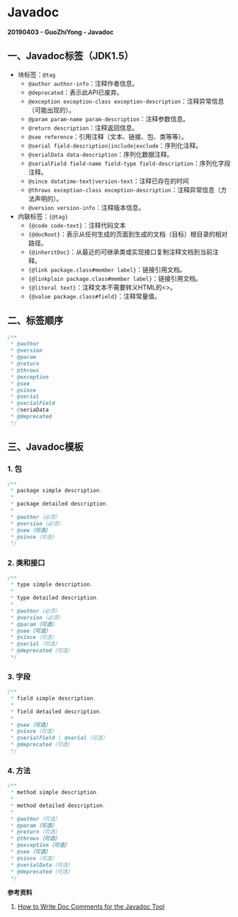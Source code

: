 # Javadoc

**20190403 - GuoZhiYong - Javadoc**

## 一、Javadoc标签（JDK1.5）

- 块标签：`@tag`
    - `@author author-info`：注释作者信息。
    - `@deprecated`：表示此API已废弃。
    - `@exception exception-class exception-description`：注释异常信息（可能出现的）。
    - `@param param-name param-description`：注释参数信息。
    - `@return description`：注释返回信息。
    - `@see reference`：引用注释（文本、链接、包、类等等）。
    - `@serial field-description|include|exclude`：序列化注释。
    - `@serialData data-description`：序列化数据注释。
    - `@serialField field-name field-type field-description`：序列化字段注释。
    - `@since datatime-text|version-text`：注释已存在的时间
    - `@throws exception-class exception-description`：注释异常信息（方法声明的）。
    - `@version version-info`：注释版本信息。
- 内联标签：`{@tag}`
    - `{@code code-text}`：注释代码文本
    - `{@docRoot}`：表示从任何生成的页面到生成的文档（目标）根目录的相对路径。
    - `{@inheritDoc}`：从最近的可继承类或实现接口复制注释文档到当前注释。
    - `{@link package.class#member label}`：链接引用文档。
    - `{@linkplain package.class#member label}`：链接引用文档。
    - `{@literal text}`：注释文本不需要转义HTML的<>。
    - `{@value package.class#field}`：注释常量值。

## 二、标签顺序

```java
/**
 * @author
 * @version
 * @param
 * @return
 * @throws
 * @exception
 * @see
 * @since
 * @serial
 * @serialField
 * @seriaData
 * @deprecated
 */
```

## 三、Javadoc模板

### 1. 包

```java
/**
 * package simple description.
 *
 * package detailed description.
 *
 * @author（必须）
 * @version（必须）
 * @see（可选）
 * @since（可选）
 */
```

### 2. 类和接口

```java
/**
 * type simple description.
 *
 * type detailed description.
 *
 * @author（必须）
 * @version（必须）
 * @param（可选）
 * @see（可选）
 * @since（可选）
 * @serial（可选）
 * @deprecated（可选）
 */
```

### 3. 字段

```java
/**
 * field simple description.
 *
 * field detailed description.
 *
 * @see（可选）
 * @since（可选）
 * @serialField | @serial（可选）
 * @deprecated（可选）
 */
```

### 4. 方法

```java
/**
 * method simple description.
 *
 * method detailed description.
 *
 * @author（可选）
 * @param（可选）
 * @return（可选）
 * @throws（可选）
 * @exception（可选）
 * @see（可选）
 * @since（可选）
 * @serialData（可选）
 * @deprecated（可选）
 */
```

**参考资料**

1. [How to Write Doc Comments for the Javadoc Tool](https://www.oracle.com/technetwork/java/javase/documentation/index-137868.html#tag)
